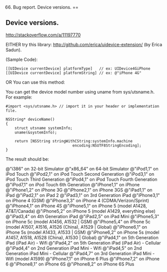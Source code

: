 66. Bug report. Device versions.
==

## Device versions.

http://stackoverflow.com/a/11197770

EITHER try this library: http://github.com/erica/uidevice-extension/ (by Erica Sadun).

(Sample Code):

```objc
[[UIDevice currentDevice] platformType]   // ex: UIDevice4GiPhone
[[UIDevice currentDevice] platformString] // ex: @"iPhone 4G"
```

OR You can use this method:

You can get the device model number using uname from sys/utsname.h. For example:

```objc
#import <sys/utsname.h> // import it in your header or implementation file.

NSString* deviceName()
{
    struct utsname systemInfo;
    uname(&systemInfo);

    return [NSString stringWithCString:systemInfo.machine
                              encoding:NSUTF8StringEncoding];
}
```
The result should be:

@"i386"      on 32-bit Simulator
@"x86_64"    on 64-bit Simulator
@"iPod1,1"   on iPod Touch
@"iPod2,1"   on iPod Touch Second Generation
@"iPod3,1"   on iPod Touch Third Generation
@"iPod4,1"   on iPod Touch Fourth Generation
@"iPod7,1"   on iPod Touch 6th Generation
@"iPhone1,1" on iPhone
@"iPhone1,2" on iPhone 3G
@"iPhone2,1" on iPhone 3GS
@"iPad1,1"   on iPad
@"iPad2,1"   on iPad 2
@"iPad3,1"   on 3rd Generation iPad
@"iPhone3,1" on iPhone 4 (GSM)
@"iPhone3,3" on iPhone 4 (CDMA/Verizon/Sprint)
@"iPhone4,1" on iPhone 4S
@"iPhone5,1" on iPhone 5 (model A1428, AT&T/Canada)
@"iPhone5,2" on iPhone 5 (model A1429, everything else)
@"iPad3,4" on 4th Generation iPad
@"iPad2,5" on iPad Mini
@"iPhone5,3" on iPhone 5c (model A1456, A1532 | GSM)
@"iPhone5,4" on iPhone 5c (model A1507, A1516, A1526 (China), A1529 | Global)
@"iPhone6,1" on iPhone 5s (model A1433, A1533 | GSM)
@"iPhone6,2" on iPhone 5s (model A1457, A1518, A1528 (China), A1530 | Global)
@"iPad4,1" on 5th Generation iPad (iPad Air) - Wifi
@"iPad4,2" on 5th Generation iPad (iPad Air) - Cellular
@"iPad4,4" on 2nd Generation iPad Mini - Wifi
@"iPad4,5" on 2nd Generation iPad Mini - Cellular
@"iPad4,7" on 3rd Generation iPad Mini - Wifi (model A1599)
@"iPhone7,1" on iPhone 6 Plus
@"iPhone7,2" on iPhone 6
@"iPhone8,1" on iPhone 6S
@"iPhone8,2" on iPhone 6S Plus






